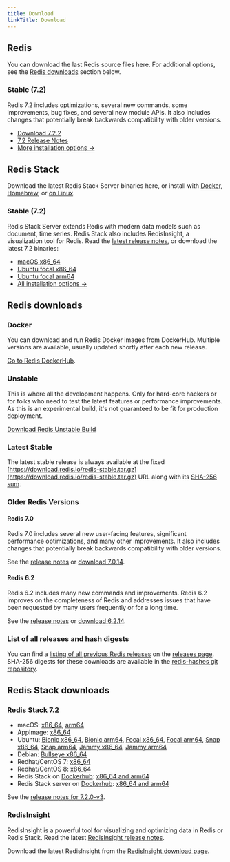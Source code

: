 ```yaml
---
title: Download
linkTitle: Download
---
```

<div class="download-cards">
<div id="download-redis">

## Redis

You can download the last Redis source files here. For additional options, see the [Redis downloads](#redis-downloads) section below.

### Stable (7.2)

Redis 7.2 includes optimizations, several new commands, some improvements, bug fixes, and several new module APIs. It also includes changes that potentially break backwards compatibility with older versions.

* [Download 7.2.2](https://github.com/redis/redis/archive/7.2.2.tar.gz)
* [7.2 Release Notes](https://raw.githubusercontent.com/redis/redis/7.2/00-RELEASENOTES)
* [More installation options ->](#redis-downloads)

</div>

<div id="download-redis-stack">

## Redis Stack

Download the latest Redis Stack Server binaries here, or install with [Docker](/docs/getting-started/install-stack/docker/), [Homebrew](/docs/stack/get-started/install/mac-os), or [on Linux](/docs/stack/get-started/install/linux).

### Stable (7.2)

Redis Stack Server extends Redis with modern data models such as document, time series. Redis Stack also includes RedisInsight, a visualization tool for Redis. Read the [latest release notes](https://github.com/redis-stack/redis-stack/releases/tag/v7.2.0-v3), or download the latest 7.2 binaries:

* [macOS x86_64](https://packages.redis.io/redis-stack/redis-stack-server-7.2.0-v3.catalina.x86_64.zip)
* [Ubuntu focal x86_64](https://packages.redis.io/redis-stack/redis-stack-server-7.2.0-v3.focal.x86_64.tar.gz)
* [Ubuntu focal arm64](https://packages.redis.io/redis-stack/redis-stack-server-7.2.0-v3.focal.arm64.tar.gz)
* [All installation options ->](#redis-stack-downloads)
</div>
</div>

<div id="download-details">

## Redis downloads

### Docker

You can download and run Redis Docker images from DockerHub. Multiple versions are available, usually updated shortly after each new release.

[Go to Redis DockerHub](https://hub.docker.com/_/redis).

### Unstable

This is where all the development happens. Only for hard-core hackers or for folks who need to test the latest features or performance improvements. As this is an experimental build, it's not guaranteed to be fit for production deployment.

[Download Redis Unstable Build](https://github.com/redis/redis/archive/unstable.tar.gz)

### Latest Stable

The latest stable release is always available at the fixed [https://download.redis.io/redis-stable.tar.gz](https://download.redis.io/redis-stable.tar.gz) URL along with its [SHA-256 sum](https://download.redis.io/redis-stable.tar.gz.SHA256SUM).

### Older Redis Versions

#### Redis 7.0

Redis 7.0 includes several new user-facing features, significant performance optimizations, and many other improvements. It also includes changes that potentially break backwards compatibility with older versions.

See the [release notes](https://raw.githubusercontent.com/redis/redis/7.0/00-RELEASENOTES) or [download 7.0.14](https://download.redis.io/releases/redis-7.0.14.tar.gz).

#### Redis 6.2

Redis 6.2 includes many new commands and improvements. Redis 6.2 improves on the completeness of Redis and addresses issues that have been requested by many users frequently or for a long time.

See the [release notes](https://raw.githubusercontent.com/redis/redis/6.2/00-RELEASENOTES) or [download 6.2.14](https://download.redis.io/releases/redis-6.2.14.tar.gz).


### List of all releases and hash digests

You can find a [listing of all previous Redis releases](https://download.redis.io/releases/) on the [releases page](https://download.redis.io/releases/). SHA-256 digests for these downloads are available in the [redis-hashes git repository](https://github.com/redis/redis-hashes/).

## Redis Stack downloads

### Redis Stack 7.2

* macOS: [x86_64](https://packages.redis.io/redis-stack/redis-stack-server-7.2.0-v3.catalina.x86_64.zip), [arm64](https://packages.redis.io/redis-stack/redis-stack-server-7.2.0-v3.monterey.arm64.zip)
* AppImage: [x86_64](https://packages.redis.io/redis-stack/redis-stack-server-7.2.0-v3-x86_64.AppImage)
* Ubuntu: [Bionic x86_64](https://packages.redis.io/redis-stack/redis-stack-server-7.2.0-v3.bionic.x86_64.tar.gz), [Bionic arm64](https://packages.redis.io/redis-stack/redis-stack-server-7.2.0-v3.bionic.arm64.tar.gz), [Focal x86_64](https://packages.redis.io/redis-stack/redis-stack-server-7.2.0-v3.focal.x86_64.tar.gz), [Focal arm64](https://packages.redis.io/redis-stack/redis-stack-server-7.2.0-v3.focal.arm64.tar.gz), [Snap x86_64](https://packages.redis.io/redis-stack/redis-stack-server-7.2.0-v3.x86_64.snap), [Snap arm64](https://packages.redis.io/redis-stack/redis-stack-server-7.2.0-v3.arm64.snap), [Jammy x86_64](https://packages.redis.io/redis-stack/redis-stack-server-7.2.0-v3.jammy.x86_64.tar.gz), [Jammy arm64](https://packages.redis.io/redis-stack/redis-stack-server-7.2.0-v3.jammy.arm64.tar.gz)
* Debian: [Bullseye x86_64](https://packages.redis.io/redis-stack/redis-stack-server-7.2.0-v3.bullseye.x86_64.tar.gz)
* Redhat/CentOS 7: [x86_64](https://packages.redis.io/redis-stack/redis-stack-server-7.2.0-v3.rhel7.x86_64.tar.gz)
* Redhat/CentOS 8: [x86_64](https://packages.redis.io/redis-stack/redis-stack-server-7.2.0-v3.rhel8.x86_64.tar.gz)
* Redis Stack on [Dockerhub](https://hub.docker.com/u/redis): [x86_64 and arm64](https://hub.docker.com/r/redis/redis-stack)
* Redis Stack server on [Dockerhub](https://hub.docker.com/u/redis): [x86_64 and arm64](https://hub.docker.com/r/redis/redis-stack-server)

See the [release notes for 7.2.0-v3](https://github.com/redis-stack/redis-stack/releases/tag/v7.2.0-v3).

### RedisInsight

RedisInsight is a powerful tool for visualizing and optimizing data in Redis or Redis Stack. Read the latest [RedisInsight release notes](https://github.com/RedisInsight/RedisInsight/releases).

Download the latest RedisInsight from the [RedisInsight download page](https://redis.com/redis-enterprise/redis-insight/).

</div>
